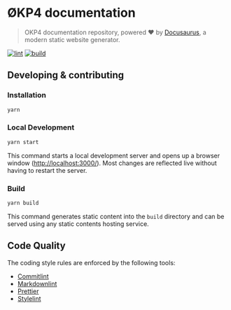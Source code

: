# ØKP4 documentation

> OKP4 documentation repository, powered ❤️ by [Docusaurus](https://docusaurus.io/), a modern static website generator.

[![lint](https://img.shields.io/github/workflow/status/okp4/docs/Lint?label=lint&style=for-the-badge)](https://github.com/okp4/docs/actions/workflows/lint.yml)
[![build](https://img.shields.io/github/workflow/status/okp4/docs/Build?label=build&style=for-the-badge)](https://github.com/okp4/docs/actions/workflows/build.yml)

## Developing & contributing

### Installation

```sh
yarn
```

### Local Development

```sh
yarn start
```

This command starts a local development server and opens up a browser window (<http://localhost:3000/>). Most changes are reflected live without having to restart the server.

### Build

```sh
yarn build
```

This command generates static content into the `build` directory and can be served using any static contents hosting service.

## Code Quality

The coding style rules are enforced by the following tools:

- [Commitlint](https://commitlint.js.org/#/)
- [Markdownlint](https://github.com/igorshubovych/markdownlint-cli)
- [Prettier](https://prettier.io/)
- [Stylelint](https://stylelint.io/)
